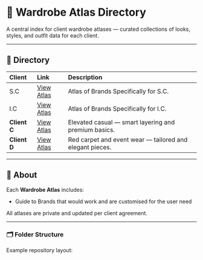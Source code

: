 # 👠 Wardrobe Atlas Directory

A central index for client wardrobe atlases — curated collections of looks, styles, and outfit data for each client.

---

## 🧾 Directory

| Client | Link | Description |
|:--|:--|:--|
| S.C | [View Atlas](Wardrobes/S.C_Atlas.md) | Atlas of Brands Specifically for S.C. |
| I.C | [View Atlas](Wardrobes/I.C_Atlas.md) | Atlas of Brands Specifically for I.C. |
| **Client C** | [View Atlas](atlases/client-c.md) | Elevated casual — smart layering and premium basics. |
| **Client D** | [View Atlas](atlases/client-d.md) | Red carpet and event wear — tailored and elegant pieces. |

---

## 🧭 About

Each **Wardrobe Atlas** includes:
- Guide to Brands that would work and are customised for the user need

All atlases are private and updated per client agreement.

---

### 🗂 Folder Structure
Example repository layout:

